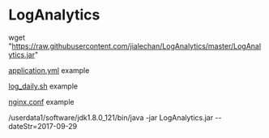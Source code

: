 # LogAnalytics

wget "https://raw.githubusercontent.com/jialechan/LogAnalytics/master/LogAnalytics.jar"   

[application.yml](https://gist.github.com/jialechan/7b545757ea70358d5e77770a5893ce3a) example   

[log_daily.sh](https://gist.github.com/ae96910add7a9a13c9e0d314071ba5a7) example   

[nginx.conf](https://gist.github.com/9d4b42d55a0321683d2c651d5dda0c37) example   

/userdata1/software/jdk1.8.0_121/bin/java -jar LogAnalytics.jar --dateStr=2017-09-29
